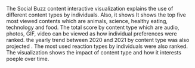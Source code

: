 The Social Buzz content interactive visualization explains the use of different content types by individuals. Also, it shows It shows the top five most viewed contents which are animals, science, healthy eating, technology and food. The total score by content type which are audio, photos, GIF, video can be viewed as how individual preferences were ranked. the yearly trend between 2020 and 2021 by content type was also projected . The most used reaction types by individuals were also ranked. The visualization shows the impact of content type and how it interests poeple over time. 